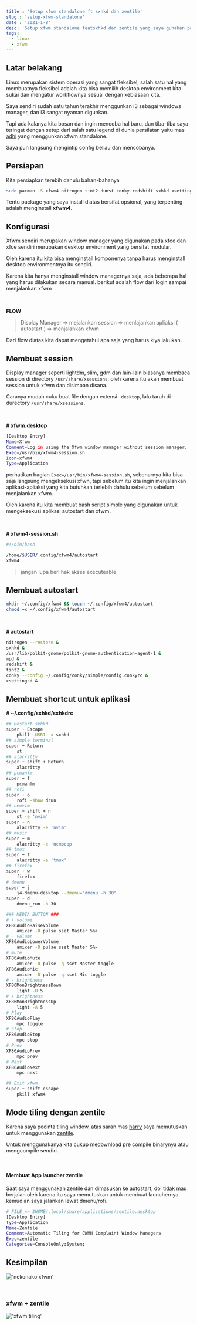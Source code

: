 ```yaml
---
title : 'Setup xfwm standalone ft sxhkd dan zentile'
slug : 'setup-xfwm-standalone'
date : '2021-1-8'
desc: 'Setup xfwm standalone featsxhkd dan zentile yang saya gunakan pada arch linx'
tags:
  - linux
  - xfwm
---
```


## Latar belakang
Linux merupakan sistem operasi yang sangat fleksibel, salah satu hal yang membuatnya fleksibel adalah kita bisa memilih desktop environment
kita sukai dan mengatur workflownya sesuai dengan kebiasaan kita.

Saya sendiri sudah satu tahun terakhir menggunkan i3 sebagai windows manager, dan i3 sangat nyaman digunkan.

Tapi ada kalanya kita bosan dan ingin mencoba hal baru, dan tiba-tiba saya teringat dengan setup dari salah satu 
legend di dunia persilatan yaitu mas [adhi](https://gihut.com/addy-dclxvi) yang menggunkan xfwm standalone.

Saya pun langsung mengintip config beliau dan mencobanya.

## Persiapan
Kita persiapkan terebih dahulu bahan-bahanya

```bash
sudo pacman -S xfwm4 nitrogen tint2 dunst conky redshift sxhkd xsettingsd polkit-gnome
```

Tentu package yang saya install diatas bersifat opsional, yang terpenting adalah menginstall **xfwm4**.

## Konfigurasi
Xfwm sendiri merupakan window manager yang digunakan pada xfce dan xfce sendiri merupakan desktop environment yang bersifat modular.

Oleh karena itu kita bisa menginstall komponenya tanpa harus menginstall desktop environmentnya itu sendiri.

Karena kita hanya menginstall window managernya saja, ada beberapa hal yang harus dilakukan secara manual.
berikut adalah flow dari login sampai menjalankan xfwm

<br/>

**FLOW**
> Display Manager => mejalankan session => menlajankan apliaksi ( autostart ) => menjalankan xfwm

Dari flow diatas kita dapat mengetahui apa saja yang harus kiya lakukan.


## Membuat session
Display manager seperti lightdm, slim, gdm dan lain-lain biasanya membaca session di directory `/usr/share/xsessions`, oleh karena itu akan membuat session untuk xfwm dan disimpan disana. 

Caranya mudah cuku buat file dengan extensi `.desktop`, lalu taruh di durectory `/usr/share/xsessions`.

<br/>

**# xfwm.desktop**

```bash
[Desktop Entry]
Name=Xfwm
Comment=Log in using the Xfwm window manager without session manager.
Exec=/usr/bin/xfwm4-session.sh
Icon=xfwm4
Type=Application
```

perhatikan bagian `Exec=/usr/bin/xfwm4-session.sh`, sebenarnya kita bisa saja langsung mengeksekusi xfwn, tapi sebelum itu
kita ingin menjalankan aplikasi-apliaksi yang kita butuhkan terlebih dahulu sebelum sebelum menjalankan xfwm.

Oleh karena itu kita membuat bash script simple yang digunakan untuk mengeksekusi aplikasi autostart dan xfwm.

<br/>

**# xfwm4-session.sh**

```bash
#!/bin/bash

/home/$USER/.config/xfwm4/autostart
xfwm4
```

> jangan lupa beri hak akses executeable

## Membuat autostart

```bash
mkdir ~/.config/xfwm4 && touch ~/.config/xfwm4/autostart
chmod +x ~/.config/xfwm4/autostart
```

<br/>

**# autostart**

```bash
nitrogen --restore &
sxhkd &
/usr/lib/polkit-gnome/polkit-gnome-authentication-agent-1 &
mpd &
redshift &
tint2 &
conky --config ~/.config/conky/simple/config.conkyrc &
xsettingsd &
```

## Membuat shortcut untuk aplikasi
**# ~/.config/sxhkd/sxhkdrc**

```bash
## Restart sxhkd
super + Escape
	pkill -USR1 -x sxhkd
## simple terminal
super + Return
    st
## alacritty
super + shift + Return 
    alacritty
## pcmanfm
super + f
    pcmanfm
## rofi
super + o
    rofi -show drun
## neovim
super + shift + n
    st -e 'nvim'
super + n
    alacritty -e 'nvim'
## music
super + m
    alacritty -e 'ncmpcpp'
## tmux
super + t
    alacritty -e 'tmux'
## firefox
super + w
    firefox
# dmenu
super + j
    j4-dmenu-desktop --dmenu="dmenu -h 30"
super + d 
    dmenu_run -h 30

### MEDIA BUTTON ###
# + volume
XF86AudioRaiseVolume 
    amixer -D pulse sset Master 5%+
# - volume
XF86AudioLowerVolume 
    amixer -D pulse sset Master 5%-
# mute
XF86AudioMute
    amixer -D pulse -q sset Master toggle
XF86AudioMic
    amixer -D pulse -q sset Mic toggle
# - brightness
XF86MonBrightnessDown
    light -U 5
# + brightness
XF86MonBrightnessUp
    light -A 5
# Play
XF86AudioPlay
    mpc toggle
# Stop
XF86AudioStop
    mpc stop
# Prev
XF86AudioPrev
    mpc prev
# Next
XF86AudioNext
    mpc next

## Exit xfwm
super + shift escape
    pkill xfwm4
```

## Mode tiling dengan zentile
Karena saya pecinta tiling window, atas saran mas [harry](https://github.com/owl4ce/) saya memutuskan untuk menggunakan 
[zentile](https://github.com/blrsn/zentile).

Untuk menggunakanya kita cukup medownload pre compile binarynya atau mengcompile sendiri.

<br/>

#### Membuat App launcher zentile

Saat saya menggunakan zentile dan dimasukan ke autostart, doi tidak mau berjalan oleh karena itu saya memutuskan untuk membuat launchernya
kemudian saya jalankan lewat dmenu/rofi.

```bash
# FILE => $HOME/.local/share/applications/zentile.desktop
[Desktop Entry]
Type=Application
Name=Zentile
Comment=Automatic Tiling for EWMH Complaint Window Managers
Exec=zentile
Categories=ConsoleOnly;System;
```

## Kesimpilan
!['nekonako xfwm'](../assets/post/setup-xfwm-standalone/xfwm.png)

<br/>

### xfwm + zentile
!['xfwm tiling'](../assets/post/setup-xfwm-standalone/xfwm-tiling.png)

